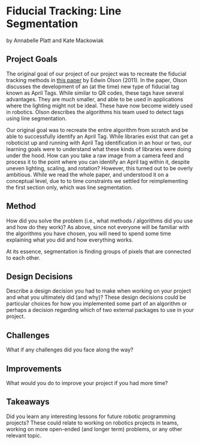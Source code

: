 # Fiducial Tracking: Line Segmentation
by Annabelle Platt and Kate Mackowiak 

## Project Goals
The original goal of our project of our project was to recreate the fiducial tracking methods in [this paper](https://april.eecs.umich.edu/media/pdfs/olson2011tags.pdf) by Edwin Olson (2011). In the paper, Olson discusses the development of an (at the time) new type of fiducial tag known as April Tags. While similar to QR codes, these tags have several advantages. They are much smaller, and able to be used in applications where the lighting might not be ideal. These have now become widely used in robotics. Olson describes the algorithms his team used to detect tags using line segmentation. 

Our original goal was to recreate the entire algorithm from scratch and be able to successfully identify an April Tag. While libraries exist that can get a roboticist up and running with April Tag identification in an hour or two, our learning goals were to understand what these kinds of libraries were doing under the hood. How can you take a raw image from a camera feed and process it to the point where you can identify an April tag within it, despite uneven lighting, scaling, and rotation? However, this turned out to be overly ambitious. While we read the whole paper, and understood it on a conceptual level, due to to time constraints we settled for reimplementing the first section only, which was line segmentation.

## Method
How did you solve the problem (i.e., what methods / algorithms did you use and how do they work)? As above, since not everyone will be familiar with the algorithms you have chosen, you will need to spend some time explaining what you did and how everything works.

At its essence, segmentation is finding groups of pixels that are connected to each other. 

## Design Decisions 
Describe a design decision you had to make when working on your project and what you ultimately did (and why)? These design decisions could be particular choices for how you implemented some part of an algorithm or perhaps a decision regarding which of two external packages to use in your project.

## Challenges 
What if any challenges did you face along the way?

## Improvements 
What would you do to improve your project if you had more time?

## Takeaways 
Did you learn any interesting lessons for future robotic programming projects? These could relate to working on robotics projects in teams, working on more open-ended (and longer term) problems, or any other relevant topic.